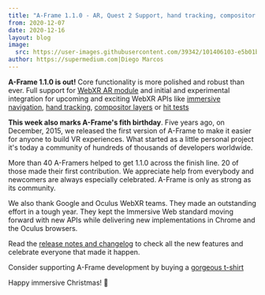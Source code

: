 ```yaml
---
title: "A-Frame 1.1.0 - AR, Quest 2 Support, hand tracking, compositor layers, immersive navigation"
from: 2020-12-07
date: 2020-12-16
layout: blog
image:
  src: https://user-images.githubusercontent.com/39342/101406103-e5b01b00-388d-11eb-9d76-f45b6a0556e1.png
author: https://supermedium.com|Diego Marcos
---
```


**A-Frame 1.1.0 is out!** Core functionality is more polished and robust than ever. Full support for [WebXR AR module](https://github.com/immersive-web/webxr-ar-module) and initial and experimental integration for upcoming and exciting WebXR APIs like [immersive navigation](https://github.com/immersive-web/navigation), [hand tracking](https://www.w3.org/TR/webxr-hand-input-1/), [compositor layers](https://www.w3.org/TR/2020/WD-webxrlayers-1-20201203/) or [hit tests](https://immersive-web.github.io/hit-test/)

<!-- more -->

**This week also marks A-Frame's fith birthday**. Five years ago, on December, 2015,
we released the first version of A-Frame to make it easier for anyone to build VR
experiences. What started as a little personal project it's today a community of hundreds of thousands of developers worldwide.

More than 40 A-Framers helped to get 1.1.0 across the finish line. 20 of those made their first contribution. We appreciate help from everybody and newcomers are always especially celebrated. A-Frame is only as strong as its community.

We also thank Google and Oculus WebXR teams. They made an outstanding effort in a tough year. They kept the Immersive Web standard moving forward with new APIs while delivering new implementations in Chrome and the Oculus browsers.

Read the [release notes and changelog](https://github.com/aframevr/aframe/releases/tag/v1.1.0) to check all the new features and celebrate everyone that made it happen.

Consider supporting A-Frame development by buying a [gorgeous t-shirt](https://cottonbureau.com/products/fragment)

Happy immersive Christmas! 🎄